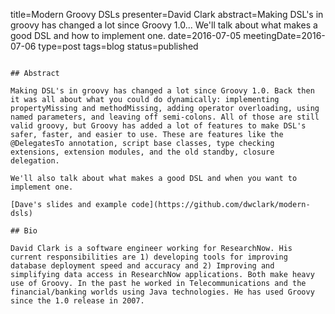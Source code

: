 title=Modern Groovy DSLs
presenter=David Clark
abstract=Making DSL's in groovy has changed a lot since Groovy 1.0... We'll talk about what makes a good DSL and how to implement one.
date=2016-07-05
meetingDate=2016-07-06
type=post
tags=blog
status=published
~~~~~~

## Abstract 

Making DSL's in groovy has changed a lot since Groovy 1.0. Back then it was all about what you could do dynamically: implementing propertyMissing and methodMissing, adding operator overloading, using named parameters, and leaving off semi-colons. All of those are still valid groovy, but Groovy has added a lot of features to make DSL's safer, faster, and easier to use. These are features like the @DelegatesTo annotation, script base classes, type checking extensions, extension modules, and the old standby, closure delegation.

We'll also talk about what makes a good DSL and when you want to implement one.

[Dave's slides and example code](https://github.com/dwclark/modern-dsls)

## Bio

David Clark is a software engineer working for ResearchNow. His current responsibilities are 1) developing tools for improving database deployment speed and accuracy and 2) Improving and simplifying data access in ResearchNow applications. Both make heavy use of Groovy. In the past he worked in Telecommunications and the financial/banking worlds using Java technologies. He has used Groovy since the 1.0 release in 2007.

